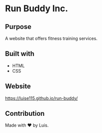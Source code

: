 # Run Buddy Inc.

## Purpose
A website that offers fitness training services.

## Built with
* HTML
* CSS

## Website 
https://luise115.github.io/run-buddy/

## Contribution
Made with ❤️ by Luis.
